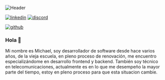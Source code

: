 <article class="markdown-body entry-content container-lg f5" itemprop="text"><p dir="auto"><img src="https://camo.githubusercontent.com/a8a97bf1b30f19fe659ea343ef9f9bdcf40976b8142847a603b279782a922cc3/68747470733a2f2f6564756172646f66696572726f2e70726f2f6173736574732f7468756d622f6769746875622d636f7665722e6a7067" alt="Header" title="Header" data-canonical-src="https://eduardofierro.pro/assets/thumb/github-cover.jpg" style="max-width: 100%;"></p>
   
<p dir="auto">

<a href="https://www.linkedin.com/in/michaelrodriguezuy" rel="nofollow"><img src="https://camo.githubusercontent.com/f805d3593b818286d2dd101be4ef6dc310a2e9b4de4afcb13753f00c52fadd08/68747470733a2f2f696d672e736869656c64732e696f2f7374617469632f76313f6c6162656c3d266d6573736167653d6c696e6b6564696e26636f6c6f723d306537366138266c6f676f3d6c696e6b6564696e266c6f676f436f6c6f723d7768697465267374796c653d666f722d7468652d6261646765" alt="linkedin" data-canonical-src="https://img.shields.io/static/v1?label=&amp;message=linkedin&amp;color=0e76a8&amp;logo=linkedin&amp;logoColor=white&amp;style=for-the-badge" style="max-width: 100%;"></a>
<a href="https://discord.gg/michael_uy" rel="nofollow"><img src="https://camo.githubusercontent.com/4ffbd34b6445d74f5cf9cee6d98077cc06a136304fd6e24c993c7dee1b42a4e6/68747470733a2f2f696d672e736869656c64732e696f2f7374617469632f76313f6c6162656c3d266d6573736167653d646973636f726426636f6c6f723d373238396461266c6f676f3d646973636f7264266c6f676f436f6c6f723d7768697465267374796c653d666f722d7468652d6261646765" alt="discord" data-canonical-src="https://img.shields.io/static/v1?label=&amp;message=discord&amp;color=7289da&amp;logo=discord&amp;logoColor=white&amp;style=for-the-badge" style="max-width: 100%;"></a>

<a href="https://github.com/michaelrodriguezuy"><img src="https://camo.githubusercontent.com/50e14c62b10f179472d21c71efe45bd294ddcd6402b1d2ce6125604f8d8f7d8c/68747470733a2f2f696d672e736869656c64732e696f2f7374617469632f76313f6c6162656c3d266d6573736167653d67697468756226636f6c6f723d313731353135266c6f676f3d676974687562266c6f676f436f6c6f723d7768697465267374796c653d666f722d7468652d6261646765" alt="github" data-canonical-src="https://img.shields.io/static/v1?label=&amp;message=github&amp;color=171515&amp;logo=github&amp;logoColor=white&amp;style=for-the-badge" style="max-width: 100%;"></a>
</p>

</article>


### Hola 👋

Mi nombre es Michael, soy desarrollador de software desde hace varios años, de la vieja escuela, en pleno proceso de renovación, me encuentro especializándome en desarrollo frontend y backend. 
También soy técnico en telecomunicaciones, actualmente es en lo que me desempeño la mayor parte del tiempo, estoy en pleno proceso para que esta situacion cambie.

<!--
**michaelrodriguezuy/michaelrodriguezuy** is a ✨ _special_ ✨ repository because its `README.md` (this file) appears on your GitHub profile.

Here are some ideas to get you started:

- 🔭 I’m currently working on ...
- 🌱 I’m currently learning ...
- 👯 I’m looking to collaborate on ...
- 🤔 I’m looking for help with ...
- 💬 Ask me about ...
- 📫 How to reach me: ...
- 😄 Pronouns: ...
- ⚡ Fun fact: ...
-->
